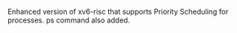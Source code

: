 Enhanced version of xv6-risc that supports Priority Scheduling for processes.
ps command also added.
